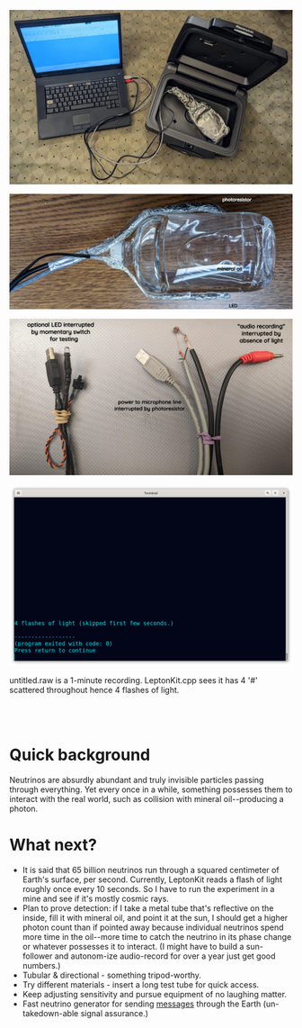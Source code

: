 <!--
Portable neutrino detector.
-->



<p align="center">
  <img src="https://github.com/compromise-evident/LeptonKit/blob/main/Other/Ready-to-detect.jpg">
</p>

<p align="center">
  <img src="https://github.com/compromise-evident/LeptonKit/blob/main/Other/Mineral-oil.jpg">
</p>

<p align="center">
  <img src="https://github.com/compromise-evident/LeptonKit/blob/main/Other/Wiring.jpg">
</p>

<p align="center">
  <img src="https://github.com/compromise-evident/LeptonKit/blob/main/Other/Terminal.png">
</p>

untitled.raw is a 1-minute recording. LeptonKit.cpp sees it has 4 '#' scattered throughout hence 4 flashes of light.
<br>
<br>
<br>
<br>

# Quick background

Neutrinos are absurdly abundant and truly invisible particles passing through everything. Yet every once in a while, something possesses them to interact with the real world, such as collision with mineral oil--producing a photon.

# What next?

* It is said that 65 billion neutrinos run through a squared centimeter of Earth's surface, per second. Currently, LeptonKit reads a flash of light roughly once every 10 seconds. So I have to run the experiment in a mine and see if it's mostly cosmic rays.
* Plan to prove detection: if I take a metal tube that's reflective on the inside, fill it with mineral oil, and point it at the sun, I should get a higher photon count than if pointed away because individual neutrinos spend more time in the oil--more time to catch the neutrino in its phase change or whatever possesses it to interact. (I might have to build a sun-follower and autonom-ize audio-record for over a year just get good numbers.)
* Tubular & directional - something tripod-worthy.
* Try different materials - insert a long test tube for quick access.
* Keep adjusting sensitivity and pursue equipment of no laughing matter.
* Fast neutrino generator for sending [messages](https://en.wikipedia.org/wiki/Neutrino#cite_note-Stancil-Adamson-Alania-etal-2012-116) through the Earth (un-takedown-able signal assurance.)
